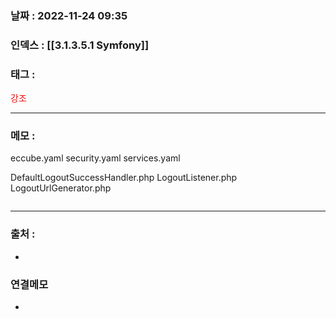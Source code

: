 ### 날짜 :  2022-11-24 09:35

### 인덱스 : [[3.1.3.5.1 Symfony]]

### 태그 :

<span style="color: red">강조</span>

----

### 메모 :

eccube.yaml
security.yaml
services.yaml

DefaultLogoutSuccessHandler.php
LogoutListener.php
LogoutUrlGenerator.php


```php

```

> 

----
### 출처 :
-


### 연결메모
-








